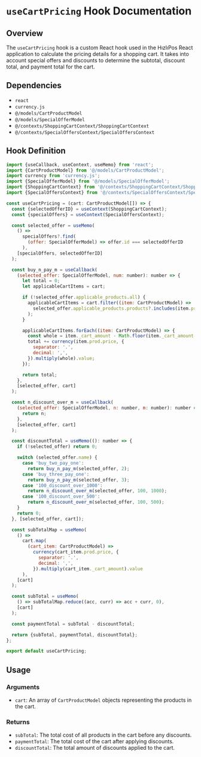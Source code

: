 # `useCartPricing` Hook Documentation

## Overview

The `useCartPricing` hook is a custom React hook used in the HızlıPos React application to calculate the pricing details for a shopping cart. It takes into account special offers and discounts to determine the subtotal, discount total, and payment total for the cart.

## Dependencies

- `react`
- `currency.js`
- `@/models/CartProductModel`
- `@/models/SpecialOfferModel`
- `@/contexts/ShoppingCartContext/ShoppingCartContext`
- `@/contexts/SpecialOffersContext/SpecialOffersContext`

## Hook Definition

```js
import {useCallback, useContext, useMemo} from 'react';
import {CartProductModel} from '@/models/CartProductModel';
import currency from 'currency.js';
import {SpecialOfferModel} from '@/models/SpecialOfferModel';
import {ShoppingCartContext} from '@/contexts/ShoppingCartContext/ShoppingCartContext';
import {SpecialOffersContext} from '@/contexts/SpecialOffersContext/SpecialOffersContext';

const useCartPricing = (cart: CartProductModel[]) => {
  const {selectedOfferID} = useContext(ShoppingCartContext);
  const {specialOffers} = useContext(SpecialOffersContext);

  const selected_offer = useMemo(
    () =>
      specialOffers?.find(
        (offer: SpecialOfferModel) => offer.id === selectedOfferID
      ),
    [specialOffers, selectedOfferID]
  );

  const buy_n_pay_m = useCallback(
    (selected_offer: SpecialOfferModel, num: number): number => {
      let total = 0;
      let applicableCartItems = cart;

      if (!selected_offer.applicable_products.all) {
        applicableCartItems = cart.filter((item: CartProductModel) =>
          selected_offer.applicable_products.products?.includes(item.prod.id)
        );
      }

      applicableCartItems.forEach((item: CartProductModel) => {
        const whole = item._cart_amount - Math.floor(item._cart_amount / num);
        total += currency(item.prod.price, {
          separator: '.',
          decimal: ',',
        }).multiply(whole).value;
      });

      return total;
    },
    [selected_offer, cart]
  );

  const n_discount_over_m = useCallback(
    (selected_offer: SpecialOfferModel, n: number, m: number): number => {
      return n;
    },
    [selected_offer, cart]
  );

  const discountTotal = useMemo((): number => {
    if (!selected_offer) return 0;

    switch (selected_offer.name) {
      case 'buy_two_pay_one':
        return buy_n_pay_m(selected_offer, 2);
      case 'buy_three_pay_one':
        return buy_n_pay_m(selected_offer, 3);
      case '100_discount_over_1000':
        return n_discount_over_m(selected_offer, 100, 1000);
      case '100_discount_over_500':
        return n_discount_over_m(selected_offer, 100, 500);
    }
    return 0;
  }, [selected_offer, cart]);

  const subTotalMap = useMemo(
    () =>
      cart.map(
        (cart_item: CartProductModel) =>
          currency(cart_item.prod.price, {
            separator: '.',
            decimal: ',',
          }).multiply(cart_item._cart_amount).value
      ),
    [cart]
  );

  const subTotal = useMemo(
    () => subTotalMap.reduce((acc, curr) => acc + curr, 0),
    [cart]
  );

  const paymentTotal = subTotal - discountTotal;

  return {subTotal, paymentTotal, discountTotal};
};

export default useCartPricing;
```

## Usage

### Arguments

- `cart`: An array of `CartProductModel` objects representing the products in the cart.

### Returns

- `subTotal`: The total cost of all products in the cart before any discounts.
- `paymentTotal`: The total cost of the cart after applying discounts.
- `discountTotal`: The total amount of discounts applied to the cart.
